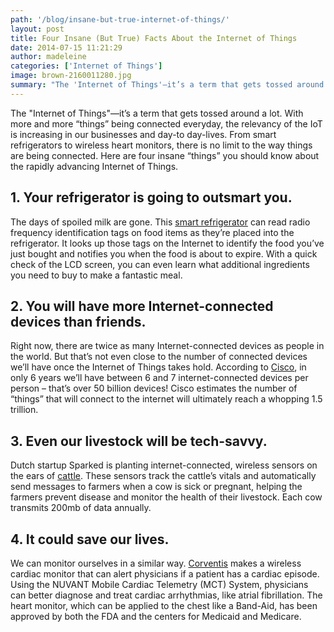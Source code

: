 ```yaml
---
path: '/blog/insane-but-true-internet-of-things/'
layout: post
title: Four Insane (But True) Facts About the Internet of Things
date: 2014-07-15 11:21:29
author: madeleine
categories: ['Internet of Things']
image: brown-2160011280.jpg
summary: "The 'Internet of Things'—it’s a term that gets tossed around a lot. With more and more 'things' being connected everyday, the relevancy of the IoT is increasing in our businesses and day-to day-lives. From smart refrigerators to wireless heart monitors, there is no limit to the way things are being connected. Here are four insane “things” you should know about the rapidly advancing Internet of Things."
---
```

The "Internet of Things"—it’s a term that gets tossed around a lot. With more and more “things” being connected everyday, the relevancy of the IoT is increasing in our businesses and day-to day-lives. From smart refrigerators to wireless heart monitors, there is no limit to the way things are being connected. Here are four insane “things” you should know about the rapidly advancing Internet of Things.<!--more-->
<h2>1. Your refrigerator is going to outsmart you.</h2>
The days of spoiled milk are gone. This <a href="http://www.lg.com/us/refrigerators/lg-LFX31995ST-french-3-door-refrigerator">smart refrigerator</a> can read radio frequency identification tags on food items as they’re placed into the refrigerator. It looks up those tags on the Internet to identify the food you’ve just bought and notifies you when the food is about to expire. With a quick check of the LCD screen, you can even learn what additional ingredients you need to buy to make a fantastic meal.
<h2>2. You will have more Internet-connected devices than friends.</h2>
Right now, there are twice as many Internet-connected devices as people in the world. But that’s not even close to the number of connected devices we’ll have once the Internet of Things takes hold. According to <a href="http://teqy.co/facts-internet-things-infographic-exigent/">Cisco</a>, in only 6 years we’ll have between 6 and 7 internet-connected devices per person – that’s over 50 billion devices! Cisco estimates the number of “things” that will connect to the internet will ultimately reach a whopping 1.5 trillion.
<h2>3. Even our livestock will be tech-savvy.</h2>
Dutch startup Sparked is planting internet-connected, wireless sensors on the ears of <a href="http://www.symplio.com/2011/09/4-infographics-about-internet-of-things/">cattle</a>. These sensors track the cattle’s vitals and automatically send messages to farmers when a cow is sick or pregnant, helping the farmers prevent disease and monitor the health of their livestock. Each cow transmits 200mb of data annually.
<h2>4. It could save our lives.</h2>
We can monitor ourselves in a similar way. <a href="http://www.corventis.com/">Corventis</a> makes a wireless cardiac monitor that can alert physicians if a patient has a cardiac episode. Using the NUVANT Mobile Cardiac Telemetry (MCT) System, physicians can better diagnose and treat cardiac arrhythmias, like atrial fibrillation. The heart monitor, which can be applied to the chest like a Band-Aid, has been approved by both the FDA and the centers for Medicaid and Medicare.